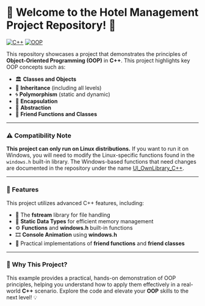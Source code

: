 # 🎉 Welcome to the Hotel Management Project Repository! 🚀

[![C++](https://img.shields.io/badge/Language-C++-blue.svg)](https://en.wikipedia.org/wiki/C%2B%2B) [![OOP](https://img.shields.io/badge/Concepts-OOP-blueviolet.svg)](https://en.wikipedia.org/wiki/Object-oriented_programming)

This repository showcases a project that demonstrates the principles of **Object-Oriented Programming (OOP)** in **C++**. This project highlights key OOP concepts such as:

- 🏛️ **Classes and Objects**
- 🔄 **Inheritance** (including all levels)
- 🌀 **Polymorphism** (static and dynamic)
- 🔐 **Encapsulation**
- 🎨 **Abstraction**
- 🤝 **Friend Functions and Classes**

---

### ⚠️ Compatibility Note

**This project can only run on Linux distributions.** If you want to run it on Windows, you will need to modify the Linux-specific functions found in the `windows.h` built-in library. The Windows-based functions that need changes are documented in the repository under the name [UI_OwnLibrary_C++](https://github.com/Haseebi-khan/Object-oriented-programming-in-C-Plus-Plus/tree/main/UI_OwnLibrary_C%2B%2B/UI_OwnLibrary_C%2B%2B).

---

### 🚀 Features

This project utilizes advanced C++ features, including:

- 📂 The **fstream** library for file handling
- 🔢 **Static Data Types** for efficient memory management
- ⚙️ **Functions** and **windows.h** built-in functions
- 🎞️ **Console Animation** using **windows.h**
- 🤝 Practical implementations of **friend functions** and **friend classes**

---

### 🌟 Why This Project?

This example provides a practical, hands-on demonstration of OOP principles, helping you understand how to apply them effectively in a real-world **C++** scenario. Explore the code and elevate your **OOP** skills to the next level! 💡
